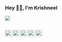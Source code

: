 ### Hey 👋🏽, I'm Krishneel

![](https://visitor-badge.glitch.me/badge?page_id=iKrishneel.iKrishneel)

<br/>
<a href="https://hub.docker.com/u/krishneel">
  <img align="left" alt="Krishneel's Docker Hub" width="22px" src="https://cdn.jsdelivr.net/npm/simple-icons@3.4.0/icons/docker.svg" />
</a>
<a href="https://travis-ci.com/">
  <img align="left" alt="Krishneel's Travis Ci" width="22px" src="https://cdn.jsdelivr.net/npm/simple-icons@3.4.0/icons/travisci.svg" />
</a>
<a href="https://github.com/iKrishneel">
  <img align="left" alt="Krishneel's GitHub" width="22px" src="https://cdn.jsdelivr.net/npm/simple-icons@v3/icons/github.svg" />
</a>
<a href="https://www.linkedin.com/in/ikrishneel/">
  <img align="left" alt="Krishneels's LinkdeIN" width="22px" src="https://cdn.jsdelivr.net/npm/simple-icons@v3/icons/linkedin.svg" />
</a>
<a href="https://scholar.google.com/citations?hl=en&user=tPZ59uIAAAAJ">
  <img align="left" alt="Krishneel's Google Scholar" width="22px" src="https://cdn.jsdelivr.net/npm/simple-icons@v3/icons/googlescholar.svg" />
</a>
<br/>
